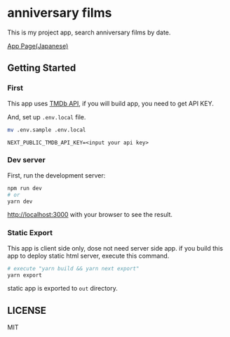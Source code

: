 # anniversary films

This is my project app, search anniversary films by date.

[App Page(Japanese)](https://nostalgic-films.netlify.app/)

## Getting Started

### First

This app uses [TMDb API](https://developers.themoviedb.org/3/getting-started/introduction), if you will build app, you need to get API KEY.

And, set up `.env.local` file.

```bash
mv .env.sample .env.local
```

```env
NEXT_PUBLIC_TMDB_API_KEY=<input your api key>
```


### Dev server

First, run the development server:

```bash
npm run dev
# or
yarn dev
```

[http://localhost:3000](http://localhost:3000) with your browser to see the result.


### Static Export

This app is client side only, dose not need server side app.
if you build this app to deploy static html server, execute this command.

```bash
# execute "yarn build && yarn next export"
yarn export
```

static app is exported to `out` directory.

## LICENSE

MIT
